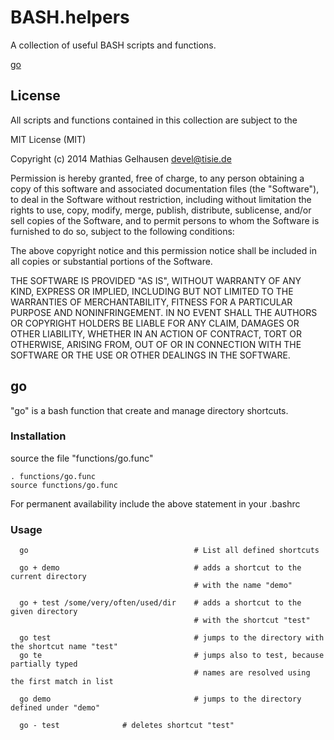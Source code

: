 BASH.helpers
============

A collection of useful BASH scripts and functions.

  [go](#go)

## License

All scripts and functions contained in this collection are subject to the

 MIT License (MIT)

 Copyright (c) 2014 Mathias Gelhausen <devel@tisie.de>

 Permission is hereby granted, free of charge, to any person obtaining
 a copy of this software and associated documentation files
 (the "Software"), to deal in the Software without restriction, including
 without limitation the rights to use, copy, modify, merge, publish,
 distribute, sublicense, and/or sell copies of the Software, and to
 permit persons to whom the Software is furnished to do so, subject to
 the following conditions:

 The above copyright notice and this permission notice shall be
 included in all copies or substantial portions of the Software.

 THE SOFTWARE IS PROVIDED "AS IS", WITHOUT WARRANTY OF ANY KIND, EXPRESS
 OR IMPLIED, INCLUDING BUT NOT LIMITED TO THE WARRANTIES OF
 MERCHANTABILITY, FITNESS FOR A PARTICULAR PURPOSE AND NONINFRINGEMENT.
 IN NO EVENT SHALL THE AUTHORS OR COPYRIGHT HOLDERS BE LIABLE FOR ANY
 CLAIM, DAMAGES OR OTHER LIABILITY, WHETHER IN AN ACTION OF CONTRACT,
 TORT OR OTHERWISE, ARISING FROM, OUT OF OR IN CONNECTION WITH THE
 SOFTWARE OR THE USE OR OTHER DEALINGS IN THE SOFTWARE.


## go

"go" is a bash function that create and manage directory shortcuts.

### Installation

source the file "functions/go.func" 

```
. functions/go.func
source functions/go.func
```

For permanent availability include the above statement in your .bashrc

### Usage

```
  go                                     # List all defined shortcuts

  go + demo                              # adds a shortcut to the current directory
                                         # with the name "demo"

  go + test /some/very/often/used/dir    # adds a shortcut to the given directory
                                         # with the shortcut "test"

  go test                                # jumps to the directory with the shortcut name "test"
  go te                                  # jumps also to test, because partially typed
                                         # names are resolved using the first match in list

  go demo                                # jumps to the directory defined under "demo"

  go - test				 # deletes shortcut "test"

```

